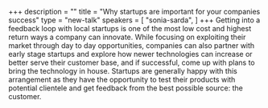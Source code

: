 +++
description = ""
title = "Why startups are important for your companies success"
type = "new-talk"
speakers = [
        "sonia-sarda",
]
+++
Getting into a feedback loop with local startups is one of the most low cost and highest return ways a company can innovate. While focusing on exploiting their market through day to day opportunities, companies can also partner with early stage startups and explore how newer technologies can increase or better serve their customer base, and if successful, come up with plans to bring the technology in house. Startups are generally happy with this arrangement as they have the opportunity to test their products with potential clientele and get feedback from the best possible source: the customer.